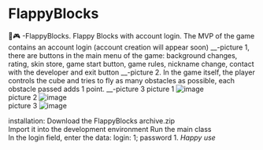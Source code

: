 # FlappyBlocks
🔑🎮 -FlappyBlocks.
    Flappy Blocks with account login. The MVP of the game contains an account login (account creation will appear soon) __-picture 1, there are buttons in the main menu of the game: background changes, rating, skin store, game start button, game rules, nickname change, contact with the developer and exit button __-picture 2. In the game itself, the player controls the cube and tries to fly as many obstacles as possible, each obstacle passed adds 1 point. __-picture 3 
   picture 1 ![image](https://user-images.githubusercontent.com/109519914/211205900-f1a2b099-afd1-44dd-bf2e-62c3f250f771.png)  
   picture 2 ![image](https://user-images.githubusercontent.com/109519914/211206116-1b1d9d87-1f59-4e4b-a189-ff02153a1f8c.png)  
   picture 3 ![image](https://user-images.githubusercontent.com/109519914/211206230-ae6ccee5-527a-4394-8cdb-aa6ddd444478.png) 
 
installation:
    Download the FlappyBlocks archive.zip   
    Import it into the development environment 
    Run the main class  
    In the login field, enter the data: login: 1; password 1.
*Happy use*
